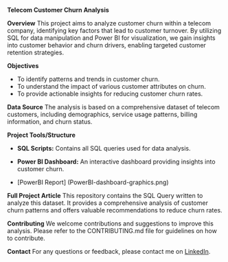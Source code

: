 **Telecom Customer Churn Analysis**

**Overview**
This project aims to analyze customer churn within a telecom company, identifying key factors that lead to customer turnover. By utilizing SQL for data manipulation and Power BI for visualization, we gain insights into customer behavior and churn drivers, enabling targeted customer retention strategies.

**Objectives**
- To identify patterns and trends in customer churn.
- To understand the impact of various customer attributes on churn.
- To provide actionable insights for reducing customer churn rates.

**Data Source**
The analysis is based on a comprehensive dataset of telecom customers, including demographics, service usage patterns, billing information, and churn status.

**Project Tools/Structure**
- **SQL Scripts:** Contains all SQL queries used for data analysis.
- **Power BI Dashboard:** An interactive dashboard providing insights into customer churn.

- [PowerBI Report] (PowerBI-dashboard-graphics.png)


**Full Project Article**
This repository contains the SQL Query written to analyze this dataset. It provides a comprehensive analysis of customer churn patterns and offers valuable recommendations to reduce churn rates.

**Contributing**
We welcome contributions and suggestions to improve this analysis. Please refer to the CONTRIBUTING.md file for guidelines on how to contribute.

**Contact**
For any questions or feedback, please contact me on [LinkedIn](https://www.linkedin.com/in/murlidhar-dubey-7644a027b/).

